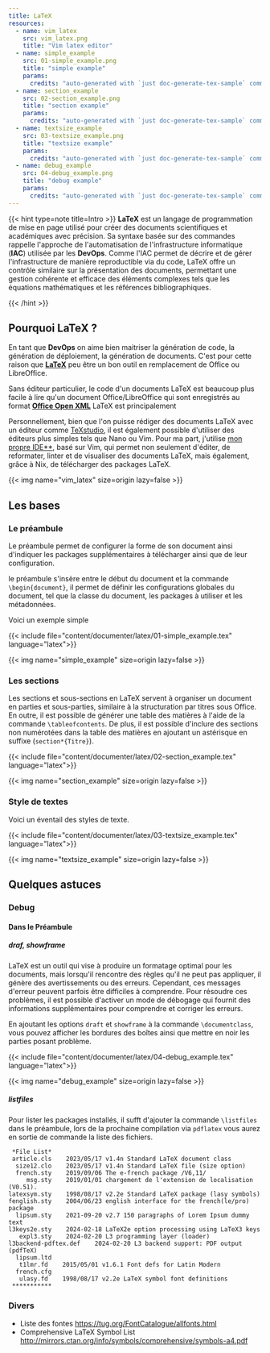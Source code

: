 ```yaml
---
title: LaTeX
resources:
  - name: vim_latex
    src: vim_latex.png
    title: "Vim latex editor"
  - name: simple_example
    src: 01-simple_example.png
    title: "simple example"
    params:
      credits: "auto-generated with `just doc-generate-tex-sample` command"
  - name: section_example
    src: 02-section_example.png
    title: "section example"
    params:
      credits: "auto-generated with `just doc-generate-tex-sample` command"
  - name: textsize_example
    src: 03-textsize_example.png
    title: "textsize example"
    params:
      credits: "auto-generated with `just doc-generate-tex-sample` command"
  - name: debug_example
    src: 04-debug_example.png
    title: "debug example"
    params:
      credits: "auto-generated with `just doc-generate-tex-sample` command"
---
```


{{< hint type=note title=Intro >}} **LaTeX** est un langage de programmation de
mise en page utilisé pour créer des documents scientifiques et académiques avec
précision. Sa syntaxe basée sur des commandes rappelle l'approche de
l'automatisation de l'infrastructure informatique (**IAC**) utilisée par les
**DevOps**. Comme l'IAC permet de décrire et de gérer l'infrastructure de
manière reproductible via du code, LaTeX offre un contrôle similaire sur la
présentation des documents, permettant une gestion cohérente et efficace des
éléments complexes tels que les équations mathématiques et les références
bibliographiques.

{{< /hint >}}

## Pourquoi LaTeX ?

En tant que **DevOps** on aime bien maitriser la génération de code, la
génération de déploiement, la génération de documents. C'est pour cette raison
que **[LaTeX](https://www.latex-project.org/)** peu être un bon outil en
remplacement de Office ou LibreOffice.

Sans éditeur particulier, le code d'un documents LaTeX est beaucoup plus facile
à lire qu'un document Office/LibreOffice qui sont enregistrés au format
**[Office Open XML](https://fr.wikipedia.org/wiki/Office_Open_XML)** LaTeX est
principalement

Personnellement, bien que l'on puisse rédiger des documents LaTeX avec un
éditeur comme [TeXstudio](https://www.texstudio.org/), il est également possible
d'utiliser des éditeurs plus simples tels que Nano ou Vim. Pour ma part,
j'utilise [mon propre IDE**](https://github.com/badele/vide), basé sur Vim, qui
permet non seulement d'éditer, de reformater, linter et de visualiser des
documents LaTeX, mais également, grâce à Nix, de télécharger des packages LaTeX.

{{< img name="vim_latex" size=origin lazy=false >}}

## Les bases

### Le préambule

Le préambule permet de configurer la forme de son document ainsi d'indiquer les
packages supplémentaires à télécharger ainsi que de leur configuration.

le préambule s'insère entre le début du document et la commande
`\begin{document}`, il permet de définir les configurations globales du
document, tel que la classe du document, les packages à utiliser et les
métadonnées.

Voici un exemple simple

{{< include file="content/documenter/latex/01-simple_example.tex"
language="latex">}}

{{< img name="simple_example" size=origin lazy=false >}}

### Les sections

Les sections et sous-sections en LaTeX servent à organiser un document en
parties et sous-parties, similaire à la structuration par titres sous Office. En
outre, il est possible de générer une table des matières à l'aide de la commande
`\tableofcontents`. De plus, il est possible d'inclure des sections non
numérotées dans la table des matières en ajoutant un astérisque en suffixe
(`section*{Titre}`).

{{< include file="content/documenter/latex/02-section_example.tex"
language="latex">}}

{{< img name="section_example" size=origin lazy=false >}}

### Style de textes

Voici un éventail des styles de texte.

{{< include file="content/documenter/latex/03-textsize_example.tex"
language="latex">}}

{{< img name="textsize_example" size=origin lazy=false >}}

## Quelques astuces

### Debug

#### Dans le Préambule

##### draf, showframe

LaTeX est un outil qui vise à produire un formatage optimal pour les documents,
mais lorsqu'il rencontre des règles qu'il ne peut pas appliquer, il génère des
avertissements ou des erreurs. Cependant, ces messages d'erreur peuvent parfois
être difficiles à comprendre. Pour résoudre ces problèmes, il est possible
d'activer un mode de débogage qui fournit des informations supplémentaires pour
comprendre et corriger les erreurs.

En ajoutant les options `draft` et `showframe` à la commande `\documentclass`,
vous pouvez afficher les bordures des boîtes ainsi que mettre en noir les
parties posant problème.

{{< include file="content/documenter/latex/04-debug_example.tex"
language="latex">}}

{{< img name="debug_example" size=origin lazy=false >}}

##### listfiles

Pour lister les packages installés, il sufft d'ajouter la commande `\listfiles`
dans le préambule, lors de la prochaine compilation via `pdflatex` vous aurez en
sortie de commande la liste des fichiers.

```text
 *File List*
 article.cls    2023/05/17 v1.4n Standard LaTeX document class
  size12.clo    2023/05/17 v1.4n Standard LaTeX file (size option)
  french.sty    2019/09/06 The e-french package /V6,11/
     msg.sty    2019/01/01 chargement de l'extension de localisation (V0.51).
latexsym.sty    1998/08/17 v2.2e Standard LaTeX package (lasy symbols)
fenglish.sty    2004/06/23 english interface for the french(le/pro) package
  lipsum.sty    2021-09-20 v2.7 150 paragraphs of Lorem Ipsum dummy text
l3keys2e.sty    2024-02-18 LaTeX2e option processing using LaTeX3 keys
   expl3.sty    2024-02-20 L3 programming layer (loader)
l3backend-pdftex.def    2024-02-20 L3 backend support: PDF output (pdfTeX)
  lipsum.ltd
   t1lmr.fd    2015/05/01 v1.6.1 Font defs for Latin Modern
  french.cfg
   ulasy.fd    1998/08/17 v2.2e LaTeX symbol font definitions
 ***********
```

### Divers

- Liste des fontes https://tug.org/FontCatalogue/allfonts.html
- Comprehensive LaTeX Symbol List
  http://mirrors.ctan.org/info/symbols/comprehensive/symbols-a4.pdf
